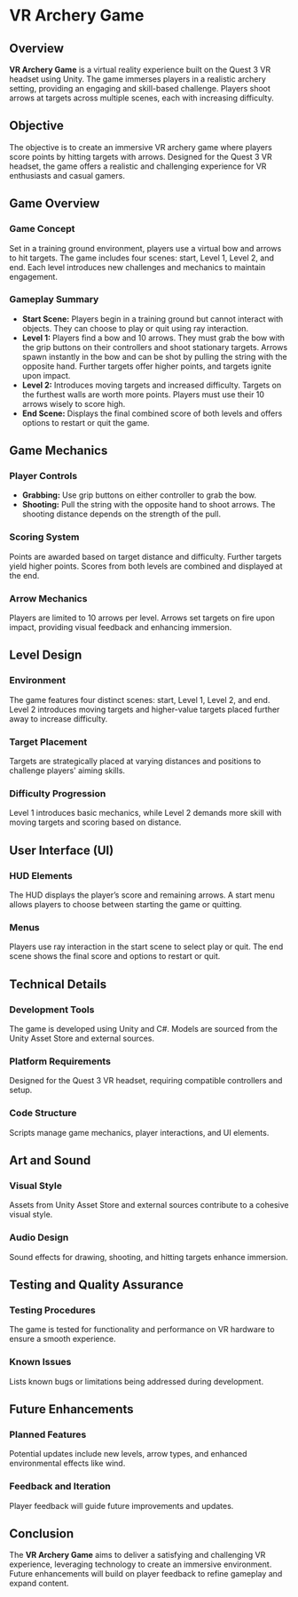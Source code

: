 # VR Archery Game

## Overview

**VR Archery Game** is a virtual reality experience built on the Quest 3 VR headset using Unity. The game immerses players in a realistic archery setting, providing an engaging and skill-based challenge. Players shoot arrows at targets across multiple scenes, each with increasing difficulty.

## Objective

The objective is to create an immersive VR archery game where players score points by hitting targets with arrows. Designed for the Quest 3 VR headset, the game offers a realistic and challenging experience for VR enthusiasts and casual gamers.

## Game Overview

### Game Concept

Set in a training ground environment, players use a virtual bow and arrows to hit targets. The game includes four scenes: start, Level 1, Level 2, and end. Each level introduces new challenges and mechanics to maintain engagement.

### Gameplay Summary

- **Start Scene:** Players begin in a training ground but cannot interact with objects. They can choose to play or quit using ray interaction.
- **Level 1:** Players find a bow and 10 arrows. They must grab the bow with the grip buttons on their controllers and shoot stationary targets. Arrows spawn instantly in the bow and can be shot by pulling the string with the opposite hand. Further targets offer higher points, and targets ignite upon impact.
- **Level 2:** Introduces moving targets and increased difficulty. Targets on the furthest walls are worth more points. Players must use their 10 arrows wisely to score high.
- **End Scene:** Displays the final combined score of both levels and offers options to restart or quit the game.

## Game Mechanics

### Player Controls

- **Grabbing:** Use grip buttons on either controller to grab the bow.
- **Shooting:** Pull the string with the opposite hand to shoot arrows. The shooting distance depends on the strength of the pull.

### Scoring System

Points are awarded based on target distance and difficulty. Further targets yield higher points. Scores from both levels are combined and displayed at the end.

### Arrow Mechanics

Players are limited to 10 arrows per level. Arrows set targets on fire upon impact, providing visual feedback and enhancing immersion.

## Level Design

### Environment

The game features four distinct scenes: start, Level 1, Level 2, and end. Level 2 introduces moving targets and higher-value targets placed further away to increase difficulty.

### Target Placement

Targets are strategically placed at varying distances and positions to challenge players' aiming skills.

### Difficulty Progression

Level 1 introduces basic mechanics, while Level 2 demands more skill with moving targets and scoring based on distance.

## User Interface (UI)

### HUD Elements

The HUD displays the player’s score and remaining arrows. A start menu allows players to choose between starting the game or quitting.

### Menus

Players use ray interaction in the start scene to select play or quit. The end scene shows the final score and options to restart or quit.

## Technical Details

### Development Tools

The game is developed using Unity and C#. Models are sourced from the Unity Asset Store and external sources.

### Platform Requirements

Designed for the Quest 3 VR headset, requiring compatible controllers and setup.

### Code Structure

Scripts manage game mechanics, player interactions, and UI elements.

## Art and Sound

### Visual Style

Assets from Unity Asset Store and external sources contribute to a cohesive visual style.

### Audio Design

Sound effects for drawing, shooting, and hitting targets enhance immersion.

## Testing and Quality Assurance

### Testing Procedures

The game is tested for functionality and performance on VR hardware to ensure a smooth experience.

### Known Issues

Lists known bugs or limitations being addressed during development.

## Future Enhancements

### Planned Features

Potential updates include new levels, arrow types, and enhanced environmental effects like wind.

### Feedback and Iteration

Player feedback will guide future improvements and updates.

## Conclusion

The **VR Archery Game** aims to deliver a satisfying and challenging VR experience, leveraging technology to create an immersive environment. Future enhancements will build on player feedback to refine gameplay and expand content.
